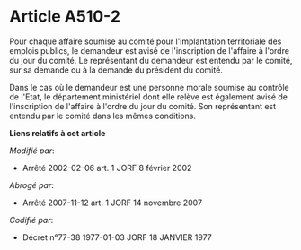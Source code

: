 # Article A510-2

Pour chaque affaire soumise au comité pour l'implantation territoriale des emplois publics, le demandeur est avisé de
l'inscription de l'affaire à l'ordre du jour du comité. Le représentant du demandeur est entendu par le comité, sur sa
demande ou à la demande du président du comité.

Dans le cas où le demandeur est une personne morale soumise au contrôle de l'Etat, le département ministériel dont elle
relève est également avisé de l'inscription de l'affaire à l'ordre du jour du comité. Son représentant est entendu par le
comité dans les mêmes conditions.

**Liens relatifs à cet article**

_Modifié par_:

  - Arrêté 2002-02-06 art. 1 JORF 8 février 2002

_Abrogé par_:

  - Arrêté 2007-11-12 art. 1 JORF 14 novembre 2007

_Codifié par_:

  - Décret n°77-38 1977-01-03 JORF 18 JANVIER 1977
